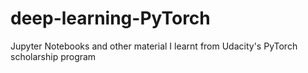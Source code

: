 # deep-learning-PyTorch
Jupyter Notebooks and other material I learnt from Udacity's PyTorch scholarship program
